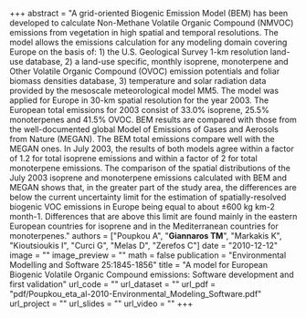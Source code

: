 +++
abstract = "A grid-oriented Biogenic Emission Model (BEM) has been developed to calculate Non-Methane Volatile Organic Compound (NMVOC) emissions from vegetation in high spatial and temporal resolutions. The model allows the emissions calculation for any modeling domain covering Europe on the basis of: 1) the U.S. Geological Survey 1-km resolution land-use database, 2) a land-use specific, monthly isoprene, monoterpene and Other Volatile Organic Compound (OVOC) emission potentials and foliar biomass densities database, 3) temperature and solar radiation data provided by the mesoscale meteorological model MM5. The model was applied for Europe in 30-km spatial resolution for the year 2003. The European total emissions for 2003 consist of 33.0% isoprene, 25.5% monoterpenes and 41.5% OVOC. BEM results are compared with those from the well-documented global Model of Emissions of Gases and Aerosols from Nature (MEGAN). The BEM total emissions compare well with the MEGAN ones. In July 2003, the results of both models agree within a factor of 1.2 for total isoprene emissions and within a factor of 2 for total monoterpene emissions. The comparison of the spatial distributions of the July 2003 isoprene and monoterpene emissions calculated with BEM and MEGAN shows that, in the greater part of the study area, the differences are below the current uncertainty limit for the estimation of spatially-resolved biogenic VOC emissions in Europe being equal to about ±600 kg km-2 month-1. Differences that are above this limit are found mainly in the eastern European countries for isoprene and in the Mediterranean countries for monoterpenes."
authors = ["Poupkou A", "**Giannaros TM**", "Markakis K", "Kioutsioukis I", "Curci G", "Melas D", "Zerefos C"]
date = "2010-12-12"
image = ""
image_preview = ""
math = false
publication = "Environmental Modelling and Software 25:1845-1856"
title = "A model for European Biogenic Volatile Organic Compound emissions: Software development and first validation"
url_code = ""
url_dataset = ""
url_pdf = "pdf/Poupkou_eta_al-2010-Environmental_Modeling_Software.pdf"
url_project = ""
url_slides = ""
url_video = ""
+++
